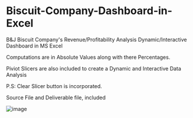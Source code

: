 # Biscuit-Company-Dashboard-in-Excel
B&amp;J Biscuit Company's Revenue/Profitability Analysis Dynamic/Interactive Dashboard in MS Excel

Computations are in Absolute Values along with there Percentages.

Piviot Slicers are also included to create a Dynamic and Interactive Data Analysis

P.S: Clear Slicer button is incorporated.

Source File and Deliverable file, included


![image](https://github.com/user-attachments/assets/3ee4de5d-6186-44f2-8757-9a4fa942e715)

